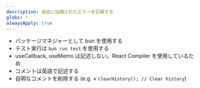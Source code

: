 ```yaml
---
description: 過去に指摘されたエラーを記録する
globs: *
alwaysApply: true
---
```


- パッケージマネジャーとして bun を使用する
- テスト実行は `bun run test` を使用する
- useCallback, useMemo は記述しない。React Compiler を使用しているため
- コメントは英語で記述する
- 自明なコメントを削除する (e.g. × `clearHistory(); // Clear history`)
